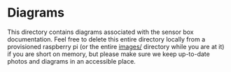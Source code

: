 # Diagrams
This directory contains diagrams associated with the sensor box documentation. Feel free to delete this entire directory locally from a provisioned raspberry pi 
(or the entire [images/](https://github.com/airpartners/logger/tree/master/images) directory while you are at it)
if you are short on memory, but please make sure we keep up-to-date photos and diagrams in an accessible place.
